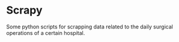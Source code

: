# Scrapy
Some python scripts for scrapping data related to the daily surgical operations of a certain hospital.

